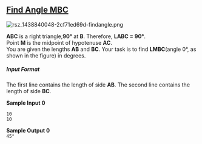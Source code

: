 ## **[Find Angle MBC](https://www.hackerrank.com/challenges/find-angle)**

<img src="https://s3.amazonaws.com/hr-challenge-images/9668/1440151155-10b2b748ee-rsz_1438840048-2cf71ed69d-findangle.png" title="rsz_1438840048-2cf71ed69d-findangle.png">

**ABC** is a right triangle,**90°** at **B**.
Therefore, **LABC = 90°**.<br>Point **M** is the midpoint of hypotenuse **AC**.<br>You are given the lengths **AB** and **BC**.
Your task is to find **LMBC**(angle 0°, as shown in the figure) in degrees.

##### Input Format

The first line contains the length of side **AB**.
The second line contains the length of side **BC**.

**Sample Input 0**  
```
10
10
```

**Sample Output 0**  
`45°`